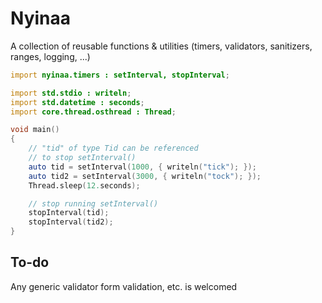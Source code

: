 # Nyinaa

A collection of reusable functions & utilities (timers, validators, sanitizers, ranges, logging, ...)

```d
import nyinaa.timers : setInterval, stopInterval;

import std.stdio : writeln;
import std.datetime : seconds;
import core.thread.osthread : Thread;

void main()
{
	// "tid" of type Tid can be referenced 
	// to stop setInterval()
	auto tid = setInterval(1000, { writeln("tick"); });
	auto tid2 = setInterval(3000, { writeln("tock"); });
	Thread.sleep(12.seconds);

	// stop running setInterval()
	stopInterval(tid);
	stopInterval(tid2);
}
```
## To-do
Any generic validator form validation, etc. is welcomed